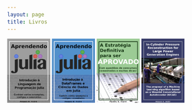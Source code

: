 ```yaml
---
layout: page
title: Livros
---
```


<a href='https://www.amazon.com.br/dp/B0872JYQ6R'><img src='/images/juliacapa.jpg' width=100><a>
<a href='https://www.amazon.com.br/dp/B07WTQBJ45'><img src='/images/julia2capa.jpg' width=100></a>
<a href='https://www.amazon.com.br/dp/B07W6RHJYD'><img src='/images/concursocapa.jpg' width=100></a>
<a href='https://www.amazon.com.br/dp/B0876KNKCL'><img src='/images/maqaltcapa.jpg' width=100></a>
